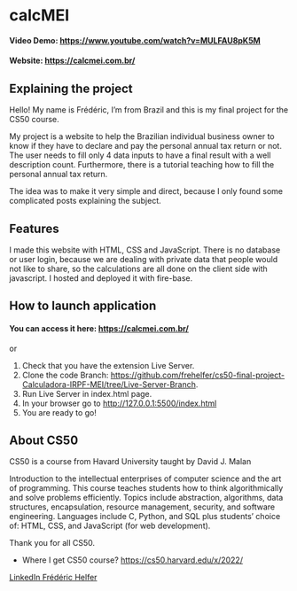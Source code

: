 # calcMEI

#### Video Demo: https://www.youtube.com/watch?v=MULFAU8pK5M

#### Website: https://calcmei.com.br/

## Explaining the project

Hello! My name is Frédéric, I’m from Brazil and this is my final project for the CS50 course.

My project is a website to help the Brazilian individual business owner to know if they have to declare and pay the personal annual tax return or not.
The user needs to fill only 4 data inputs to have a final result with a well description count. Furthermore, there is a tutorial teaching how to fill the personal annual tax return.

The idea was to make it very simple and direct, because I only found some complicated posts explaining the subject.

## Features

I made this website with HTML, CSS and JavaScript.
There is no database or user login, because we are dealing with private data that people would not like to share, so the calculations are all done on the client side with javascript.
I hosted and deployed it with fire-base.

## How to launch application

#### You can access it here: https://calcmei.com.br/

or

1. Check that you have the extension Live Server.
2. Clone the code Branch: https://github.com/frehelfer/cs50-final-project-Calculadora-IRPF-MEI/tree/Live-Server-Branch.
3. Run Live Server in index.html page.
4. In your browser go to http://127.0.0.1:5500/index.html
5. You are ready to go!

## About CS50

CS50 is a course from Havard University taught by David J. Malan

Introduction to the intellectual enterprises of computer science and the art of programming. This course teaches students how to think algorithmically and solve problems efficiently. Topics include abstraction, algorithms, data structures, encapsulation, resource management, security, and software engineering. Languages include C, Python, and SQL plus students’ choice of: HTML, CSS, and JavaScript (for web development).

Thank you for all CS50.

- Where I get CS50 course?
  https://cs50.harvard.edu/x/2022/

[LinkedIn Frédéric Helfer](https://www.linkedin.com/in/fre-helfer/)
